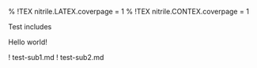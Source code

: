 % !TEX nitrile.LATEX.coverpage = 1
% !TEX nitrile.CONTEX.coverpage = 1

Test includes

Hello world!

! test-sub1.md
! test-sub2.md
